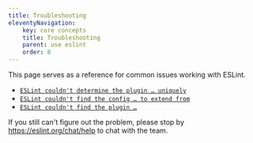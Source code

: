 ```yaml
---
title: Troubleshooting
eleventyNavigation:
    key: core concepts
    title: Troubleshooting
    parent: use eslint
    order: 8
---
```


This page serves as a reference for common issues working with ESLint.

* [`ESLint couldn't determine the plugin … uniquely`](./couldnt-determine-the-plugin-uniquely)
* [`ESLint couldn't find the config … to extend from`](./couldnt-find-the-config)
* [`ESLint couldn't find the plugin …`](./couldnt-find-the-plugin)

If you still can't figure out the problem, please stop by <https://eslint.org/chat/help> to chat with the team.
